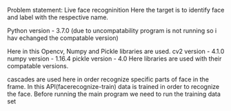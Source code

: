 Problem statement:   Live face recogninition Here the target is to identify face and label with the respective name.


Python version - 3.7.0 (due to uncompatability program is not running so i hav echanged the compatable version)

Here in this Opencv, Numpy and Pickle libraries are used.
cv2 version - 4.1.0
numpy version - 1.16.4
pickle version - 4.0
Here libraries are used with their compatable versions.


cascades are used here in order recognize specific parts of face in the frame.
In this API(facerecognize-train) data is trained in order to recognize the face. Before running the main program we need to run the 
training data set


